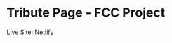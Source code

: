 # Tribute Page - FCC Project

Live Site: [Netlify](https://martinsideas-tribute-page-fcc.netlify.app/)